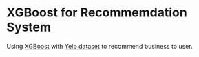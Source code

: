 # XGBoost for Recommemdation System
Using [XGBoost](https://xgboost.readthedocs.io/en/latest/) with [Yelp dataset](https://www.yelp.com/dataset) to recommend business to user.